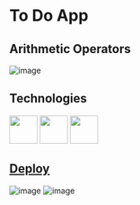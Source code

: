 # To Do App

## Arithmetic Operators
![image](https://user-images.githubusercontent.com/73656863/212461728-32355dec-808d-4f02-85f4-e6dc00ef5411.png)

## Technologies

<div class="flex">
  <img height="50" src="https://www.vectorlogo.zone/logos/javascript/javascript-icon.svg">
  <img height="50" src="https://www.vectorlogo.zone/logos/reactjs/reactjs-ar21.svg">
  <img height="50" src="https://www.vectorlogo.zone/logos/w3_css/w3_css-icon.svg">
</div>

## [Deploy](https://calculator-lucianogriffa.netlify.app/)

![image](https://user-images.githubusercontent.com/73656863/212460991-ede3eae7-91e9-4e63-a70e-501389704c37.png)
![image](https://user-images.githubusercontent.com/73656863/212460997-a45601fc-d379-45cc-9be4-54f77d86e53e.png)
